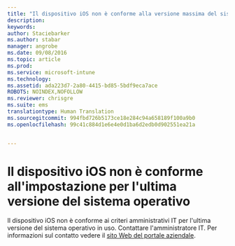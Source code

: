 ```yaml
---
title: "Il dispositivo iOS non è conforme alla versione massima del sistema operativo | Microsoft Intune"
description: 
keywords: 
author: Staciebarker
ms.author: stabar
manager: angrobe
ms.date: 09/08/2016
ms.topic: article
ms.prod: 
ms.service: microsoft-intune
ms.technology: 
ms.assetid: ada223d7-2a80-4415-bd85-5bdf9eca7ace
ROBOTS: NOINDEX,NOFOLLOW
ms.reviewer: chrisgre
ms.suite: ems
translationtype: Human Translation
ms.sourcegitcommit: 994fbd726b5173ce18e284c94a658189f100a9b0
ms.openlocfilehash: 99c41c884d1e6e4e0d1ba6d2edb0d902551ea21a


---
```



# Il dispositivo iOS non è conforme all'impostazione per l'ultima versione del sistema operativo

Il dispositivo iOS non è conforme ai criteri amministrativi IT per l'ultima versione del sistema operativo in uso. Contattare l'amministratore IT. Per informazioni sul contatto vedere il [sito Web del portale aziendale](http://portal.manage.microsoft.com).



<!--HONumber=Oct16_HO2-->


